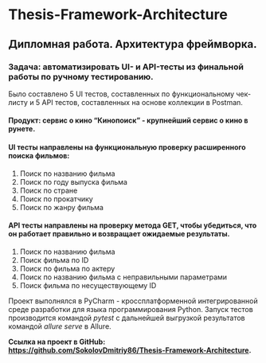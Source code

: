 # Thesis-Framework-Architecture
## **Дипломная работа. Архитектура фреймворка.**

### Задача: автоматизировать UI- и API-тесты из финальной работы по ручному тестированию.

Было составлено 5 UI тестов, составленных по функциональному чек-листу и 
5 API тестов, составленных на основе коллекции в Postman.

#### Продукт: сервис о кино “Кинопоиск” - крупнейший сервис о кино в рунете.

#### UI тесты направлены на функциональную проверку расширенного поиска фильмов:
1. Поиск по названию фильма
2. Поиск по году выпуска фильма
3. Поиск по стране
4. Поиск по прокатчику
5. Поиск по жанру фильма

#### API тесты направлены на проверку метода GET, чтобы убедиться, что он работает правильно и возвращает ожидаемые результаты.
1. Поиск по названию фильма
2. Поиск фильма по ID
3. Поиск по фильма  по актеру
4. Поиск по названию фильма с неправильными параметрами
5. Поиск фильма по несуществующему ID

Проект выполнялся в PyCharm - кроссплатформенной интегрированной среде разработки для языка программирования Python.
Запуск тестов производится командой _pytest_ с дальнейшей выгрузкой результатов командой _allure serve_ в Allure.

**Ссылка на проект в GitHub: https://github.com/SokolovDmitriy86/Thesis-Framework-Architecture.**